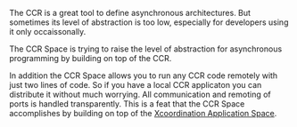 The CCR is a great tool to define asynchronous architectures. But sometimes its level of abstraction is too low, especially for developers using it only occaissonally.

The CCR Space is trying to raise the level of abstraction for asynchronous programming by building on top of the CCR.

In addition the CCR Space allows you to run any CCR code remotely with just two lines of code. So if you have a local CCR applicaton you can distribute it without much worrying. All communication and remoting of ports is handled transparently. This is a feat that the CCR Space accomplishes by building on top of the [Xcoordination Application Space](http://xcoappspace.codeplex.com/).